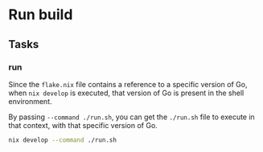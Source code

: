 # Run build

## Tasks

### run

Since the `flake.nix` file contains a reference to a specific version of Go, when `nix develop` is executed, that version of Go is present in the shell environment.

By passing `--command ./run.sh`, you can get the `./run.sh` file to execute in that context, with that specific version of Go.

```sh
nix develop --command ./run.sh
```
